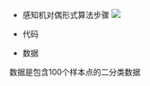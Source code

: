 
+ 感知机对偶形式算法步骤
  ![](https://timgsa.baidu.com/timg?image&quality=80&size=b9999_10000&sec=1553575213207&di=72e2138e1a5de7af5dc2224d7294bccc&imgtype=0&src=http%3A%2F%2Fmmbiz.qpic.cn%2Fmmbiz_jpg%2FjXQJ6b7CBHrsdDkJxVIV0lGMnzRtm1esvtuxUibicP1dmLf5klicFjeIT0E3qkUgTmW9LMfObW5JdzNxbb2daBk2w%2F640%3Fwx_fmt%3Djpeg)

+ 代码

  [](./perception.py)

  [](./perception.ipynb)

+ 数据

[](./data.csv)

数据是包含100个样本点的二分类数据